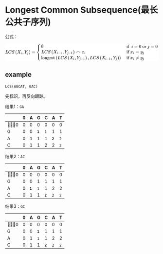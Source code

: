 # Longest Common Subsequence(最长公共子序列)

公式：

![](2018-11-23-15-53-33.png)

## example

`LCS(AGCAT, GAC)`

先标识，再反向跟踪。

结果1：`GA`

| |0|A|G|C|A|T|
|-|-|-|-|-|-|-|
|0|0|0|0|0|0|0|
|G|0|0|**`1`**|`1`|1|1|
|A|0|1|1|1|**`2`**|`2`|
|C|0|1|1|2|2|`2`|


结果2：`AC`

| |0|A|G|C|A|T|
|-|-|-|-|-|-|-|
|0|0|0|0|0|0|0|
|G|0|0|1|1|1|1|
|A|0|**`1`**|`1`|1|2|2|
|C|0|1|1|**`2`**|`2`|`2`|


结果3：`GC`

| |0|A|G|C|A|T|
|-|-|-|-|-|-|-|
|0|0|0|0|0|0|0|
|G|0|0|**`1`**|1|1|1|
|A|0|1|`1`|1|2|2|
|C|0|1|1|**`2`**|`2`|`2`|
